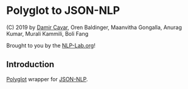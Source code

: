 # Polyglot to JSON-NLP

(C) 2019 by [Damir Cavar], Oren Baldinger, Maanvitha Gongalla, Anurag Kumar, Murali Kammili, Boli Fang

Brought to you by the [NLP-Lab.org]!



## Introduction


[Polyglot] wrapper for [JSON-NLP].





[Damir Cavar]: http://damir.cavar.me/ "Damir Cavar"
[NLP-Lab.org]: http://nlp-lab.org/ "NLP-Lab.org"
[JSON-NLP]: https://github.com/dcavar/JSON-NLP "JSON-NLP"
[Flair]: https://github.com/zalandoresearch/flair "Flair"
[spaCy]: https://spacy.io/ "spaCy"
[NLTK]: http://nltk.org/ "Natural Language Processing Toolkit"
[Polyglot]: https://github.com/aboSamoor/polyglot "Polyglot" 
[Xrenner]: https://github.com/amir-zeldes/xrenner "Xrenner"
[CONLL-U]: https://universaldependencies.org/format.html "CONLL-U"
